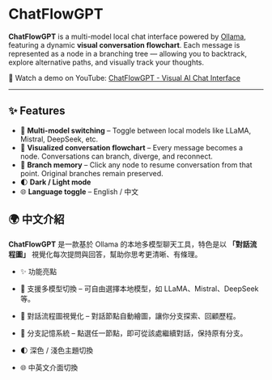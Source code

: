 # ChatFlowGPT

**ChatFlowGPT** is a multi-model local chat interface powered by [Ollama](https://ollama.com/), featuring a dynamic **visual conversation flowchart**. Each message is represented as a node in a branching tree — allowing you to backtrack, explore alternative paths, and visually track your thoughts.

🎥 Watch a demo on YouTube: [ChatFlowGPT - Visual AI Chat Interface](https://youtu.be/UyNDPLykpk0)


---

## ✨ Features

- 🧠 **Multi-model switching** – Toggle between local models like LLaMA, Mistral, DeepSeek, etc.
- 🌿 **Visualized conversation flowchart** – Every message becomes a node. Conversations can branch, diverge, and reconnect.
- 🔁 **Branch memory** – Click any node to resume conversation from that point. Original branches remain preserved.
- 🌓 **Dark / Light mode**
- 🌐 **Language toggle** – English / 中文



## 🌍 中文介紹
**ChatFlowGPT** 是一款基於 Ollama 的本地多模型聊天工具，特色是以 **「對話流程圖」** 視覺化每次提問與回答，幫助你思考更清晰、有條理。

- ✨ 功能亮點
- 🧠 支援多模型切換 – 可自由選擇本地模型，如 LLaMA、Mistral、DeepSeek 等。

- 🌿 對話流程圖視覺化 – 對話節點自動繪圖，讓你分支探索、回顧歷程。

- 🔁 分支記憶系統 – 點選任一節點，即可從該處繼續對話，保持原有分支。

- 🌓 深色 / 淺色主題切換

- 🌐 中英文介面切換